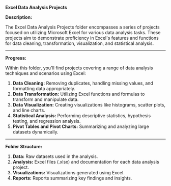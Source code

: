 **Excel Data Analysis Projects**

**Description:**

The Excel Data Analysis Projects folder encompasses a series of projects focused on utilizing Microsoft Excel for various data analysis tasks. These projects aim to demonstrate proficiency in Excel's features and functions for data cleaning, transformation, visualization, and statistical analysis.

---

**Progress:**

Within this folder, you'll find projects covering a range of data analysis techniques and scenarios using Excel:

1. **Data Cleaning:** Removing duplicates, handling missing values, and formatting data appropriately.
2. **Data Transformation:** Utilizing Excel functions and formulas to transform and manipulate data.
3. **Data Visualization:** Creating visualizations like histograms, scatter plots, and line charts.
4. **Statistical Analysis:** Performing descriptive statistics, hypothesis testing, and regression analysis.
5. **Pivot Tables and Pivot Charts:** Summarizing and analyzing large datasets dynamically.

---

**Folder Structure:**

1. **Data:** Raw datasets used in the analysis.
2. **Analysis:** Excel files (.xlsx) and documentation for each data analysis project.
3. **Visualizations:** Visualizations generated using Excel.
4. **Reports:** Reports summarizing key findings and insights.

